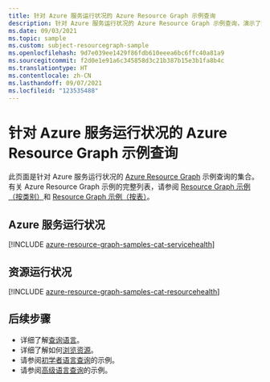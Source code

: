 ```yaml
---
title: 针对 Azure 服务运行状况的 Azure Resource Graph 示例查询
description: 针对 Azure 服务运行状况的 Azure Resource Graph 示例查询，演示了如何使用资源类型和表来访问与 Azure 服务运行状况相关的资源和属性。
ms.date: 09/03/2021
ms.topic: sample
ms.custom: subject-resourcegraph-sample
ms.openlocfilehash: 9d7e039ee1429f86fdb610eeea6bc6ffc40a81a9
ms.sourcegitcommit: f2d0e1e91a6c345858d3c21b387b15e3b1fa8b4c
ms.translationtype: HT
ms.contentlocale: zh-CN
ms.lasthandoff: 09/07/2021
ms.locfileid: "123535488"
---
```

# <a name="azure-resource-graph-sample-queries-for-azure-service-health"></a>针对 Azure 服务运行状况的 Azure Resource Graph 示例查询

此页面是针对 Azure 服务运行状况的 [Azure Resource Graph](../governance/resource-graph/overview.md) 示例查询的集合。 有关 Azure Resource Graph 示例的完整列表，请参阅 [Resource Graph 示例（按类别）](../governance/resource-graph/samples/samples-by-category.md)和 [Resource Graph 示例（按表）](../governance/resource-graph/samples/samples-by-table.md)。

## <a name="azure-service-health"></a>Azure 服务运行状况

[!INCLUDE [azure-resource-graph-samples-cat-servicehealth](../../includes/resource-graph/samples/bycat/azure-service-health.md)]

## <a name="resource-health"></a>资源运行状况

[!INCLUDE [azure-resource-graph-samples-cat-resourcehealth](../../includes/resource-graph/samples/bycat/resource-health.md)]

## <a name="next-steps"></a>后续步骤

- 详细了解[查询语言](../governance/resource-graph/concepts/query-language.md)。
- 详细了解如何[浏览资源](../governance/resource-graph/concepts/explore-resources.md)。
- 请参阅[初学者语言查询](../governance/resource-graph/samples/starter.md)的示例。
- 请参阅[高级语言查询](../governance/resource-graph/samples/advanced.md)的示例。
